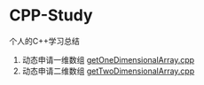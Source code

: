 # CPP-Study
个人的C++学习总结

1. 动态申请一维数组 [getOneDimensionalArray.cpp](./getOneDimensionalArray.cpp)
2. 动态申请二维数组 [getTwoDimensionalArray.cpp](./getTwoDimensionalArray.cpp)
